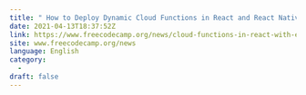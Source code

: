```yaml
---
title: " How to Deploy Dynamic Cloud Functions in React and React Native with Easybase "
date: 2021-04-13T18:37:52Z
link: https://www.freecodecamp.org/news/cloud-functions-in-react-with-easybase/?utm_medium=RSS&utm_source=news.12bit.vn
site: www.freecodecamp.org/news
language: English
category:
  -   
draft: false
---
```


